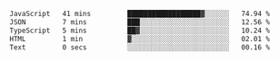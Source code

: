 
<!--START_SECTION:waka-->

```txt
JavaScript   41 mins         ██████████████████▓░░░░░░   74.94 %
JSON         7 mins          ███░░░░░░░░░░░░░░░░░░░░░░   12.56 %
TypeScript   5 mins          ██▓░░░░░░░░░░░░░░░░░░░░░░   10.24 %
HTML         1 min           ▓░░░░░░░░░░░░░░░░░░░░░░░░   02.01 %
Text         0 secs          ░░░░░░░░░░░░░░░░░░░░░░░░░   00.16 %
```

<!--END_SECTION:waka-->
